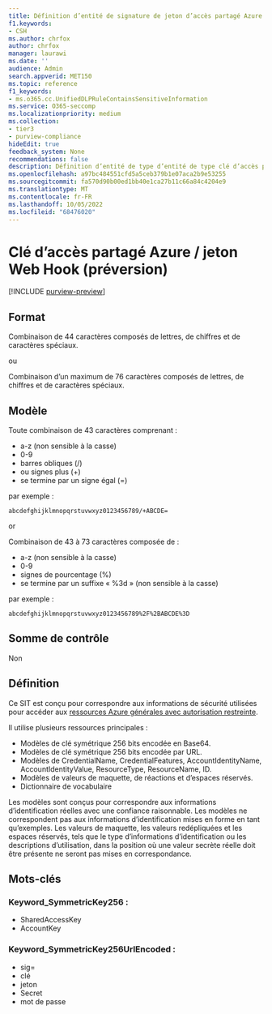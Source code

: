 ```yaml
---
title: Définition d’entité de signature de jeton d’accès partagé Azure /Web Hook (préversion)
f1.keywords:
- CSH
ms.author: chrfox
author: chrfox
manager: laurawi
ms.date: ''
audience: Admin
search.appverid: MET150
ms.topic: reference
f1_keywords:
- ms.o365.cc.UnifiedDLPRuleContainsSensitiveInformation
ms.service: O365-seccomp
ms.localizationpriority: medium
ms.collection:
- tier3
- purview-compliance
hideEdit: true
feedback_system: None
recommendations: false
description: Définition d’entité de type d’entité de type clé d’accès partagé Azure / Jeton Web Hook.
ms.openlocfilehash: a97bc484551cfd5a5ceb379b1e07aca2b9e53255
ms.sourcegitcommit: fa570d90b00ed1bb40e1ca27b11c66a84c4204e9
ms.translationtype: MT
ms.contentlocale: fr-FR
ms.lasthandoff: 10/05/2022
ms.locfileid: "68476020"
---
```

# <a name="azure-shared-access-key--web-hook-token-preview"></a>Clé d’accès partagé Azure / jeton Web Hook (préversion) 

[!INCLUDE [purview-preview](../includes/purview-preview.md)]

## <a name="format"></a>Format

Combinaison de 44 caractères composés de lettres, de chiffres et de caractères spéciaux.

ou

Combinaison d’un maximum de 76 caractères composés de lettres, de chiffres et de caractères spéciaux.

## <a name="pattern"></a>Modèle

Toute combinaison de 43 caractères comprenant :
 
- a-z (non sensible à la casse)
- 0-9
- barres obliques (/)
- ou signes plus (+)
- se termine par un signe égal (=)

par exemple :

`abcdefghijklmnopqrstuvwxyz0123456789/+ABCDE=`

or

Combinaison de 43 à 73 caractères composée de :

- a-z (non sensible à la casse)
- 0-9
- signes de pourcentage (%)
- se termine par un suffixe « %3d » (non sensible à la casse)

par exemple :

`abcdefghijklmnopqrstuvwxyz0123456789%2F%2BABCDE%3D`

## <a name="checksum"></a>Somme de contrôle

Non

## <a name="definition"></a>Définition

Ce SIT est conçu pour correspondre aux informations de sécurité utilisées pour accéder aux [ressources Azure générales avec autorisation restreinte](/azure/notification-hubs/notification-hubs-push-notification-security). 

Il utilise plusieurs ressources principales :

- Modèles de clé symétrique 256 bits encodée en Base64.
- Modèles de clé symétrique 256 bits encodée par URL.
- Modèles de CredentialName, CredentialFeatures, AccountIdentityName, AccountIdentityValue, ResourceType, ResourceName, ID.
- Modèles de valeurs de maquette, de réactions et d’espaces réservés.
- Dictionnaire de vocabulaire

Les modèles sont conçus pour correspondre aux informations d’identification réelles avec une confiance raisonnable. Les modèles ne correspondent pas aux informations d’identification mises en forme en tant qu’exemples. Les valeurs de maquette, les valeurs redépliquées et les espaces réservés, tels que le type d’informations d’identification ou les descriptions d’utilisation, dans la position où une valeur secrète réelle doit être présente ne seront pas mises en correspondance.

## <a name="keywords"></a>Mots-clés

### <a name="keyword_symmetrickey256"></a>Keyword_SymmetricKey256 :

- SharedAccessKey
- AccountKey

### <a name="keyword_symmetrickey256urlencoded"></a>Keyword_SymmetricKey256UrlEncoded :

- sig=
- clé
- jeton
- Secret
- mot de passe
